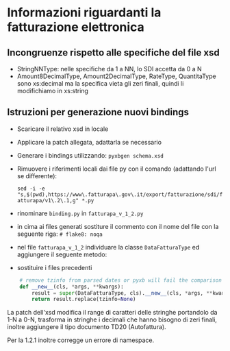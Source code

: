 # Informazioni riguardanti la fatturazione elettronica

## Incongruenze rispetto alle specifiche del file xsd

* StringNNType: nelle specifiche da 1 a NN, lo SDI accetta da 0 a N
* Amount8DecimalType, Amount2DecimalType, RateType, QuantitaType sono xs:decimal
  ma la specifica vieta gli zeri finali, quindi li modifichiamo in xs:string

## Istruzioni per generazione nuovi bindings

* Scaricare il relativo xsd in locale
* Applicare la patch allegata, adattarla se necessario
* Generare i bindings utilizzando: `pyxbgen schema.xsd`
* Rimuovere i riferimenti locali dai file py con il comando (adattando l'url se differente):

  `sed -i -e "s,$(pwd),https://www\.fatturapa\.gov\.it/export/fatturazione/sdi/fatturapa/v1\.2\.1,g" *.py`

* rinominare `binding.py` in `fatturapa_v_1_2.py`
* in cima ai files generati sostiture il commento con il nome del file con la seguente riga:
  `# flake8: noqa`
* nel file `fatturapa_v_1_2` individuare la classe `DataFatturaType` ed aggiungere il seguente metodo:
* sostituire i files precedenti

```python
    # remove tzinfo from parsed dates or pyxb will fail the comparison
    def __new__(cls, *args, **kwargs):
        result = super(DataFatturaType, cls).__new__(cls, *args, **kwargs)
        return result.replace(tzinfo=None)
```

La patch dell'xsd modifica il range di caratteri delle stringhe portandolo da 1-N a 0-N,
trasforma in stringhe i decimali che hanno bisogno di zeri finali,
inoltre aggiungere il tipo documento TD20 (Autofattura).

Per la 1.2.1 inoltre corregge un errore di namespace.
